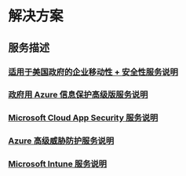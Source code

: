 # 解决方案
## 服务描述
### [适用于美国政府的企业移动性 + 安全性服务说明](ems-govt-service-description.md)
### [政府用 Azure 信息保护高级版服务说明](ems-aip-premium-govt-service-description.md)
### [Microsoft Cloud App Security 服务说明](ems-cloud-app-security-govt-service-description.md)
### [Azure 高级威胁防护服务说明](ems-azure-atp-govt-service-description.md)
### [Microsoft Intune 服务说明](ems-intune-govt-service-description.md)
